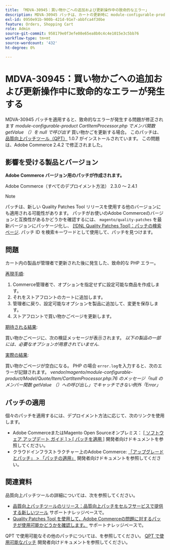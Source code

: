 ```yaml
---
title: 「MDVA-30945：買い物かごへの追加および更新操作中の致命的なエラー」
description: MDVA-30945 パッチは、カートの更新時に module-configurable-product CartItemProcessor.php*でメンバ関数 getValue （）の呼び出しが null の場合に致命的なエラー*が発生する問題を修正します。 このパッチは、[Quality Patches Tool （QPT） ] （/help/announcements/adobe-commerce-announcements/magento-quality-patches-released-new-tool-to-self-serve-quality-patches.md） 1.0.7 がインストールされている場合に利用できます。 この問題は、Adobe Commerce 2.4.2 で修正されました。
exl-id: 0950e91b-900b-421d-91e7-abbfca4f30be
feature: Orders, Shopping Cart
role: Admin
source-git-commit: 958179e0f3efe08e65ea8b0c4c4e1015e3c5bb76
workflow-type: tm+mt
source-wordcount: '432'
ht-degree: 0%

---
```


# MDVA-30945：買い物かごへの追加および更新操作中に致命的なエラーが発生する

MDVA-30945 パッチを適用すると、致命的なエラーが発生する問題が修正されます *module-configurable-product CartItemProcessor.php でメンバ関数 getValue （）を null で呼び出す* 買い物かごを更新する場合。 このパッチは、 [品質向上パッチツール（QPT）](/help/announcements/adobe-commerce-announcements/magento-quality-patches-released-new-tool-to-self-serve-quality-patches.md) 1.0.7 がインストールされています。 この問題は、Adobe Commerce 2.4.2 で修正されました。

## 影響を受ける製品とバージョン

**Adobe Commerce バージョン用のパッチが作成されます。**

Adobe Commerce（すべてのデプロイメント方法） 2.3.0 ～ 2.4.1

>[!NOTE]
>
>パッチは、新しい Quality Patches Tool リリースを使用する他のバージョンにも適用される可能性があります。 パッチがお使いのAdobe Commerceのバージョンと互換性があるかどうかを確認するには、 `magento/quality-patches` を最新バージョンにパッケージ化し、 [[!DNL Quality Patches Tool]：パッチの検索ページ](https://devdocs.magento.com/quality-patches/tool.html#patch-grid). パッチ ID を検索キーワードとして使用して、パッチを見つけます。

## 問題

カート内の製品が管理者で更新された後に発生した、致命的な PHP エラー。

<u>再現手順</u>:

1. Commerce管理者で、オプションを指定せずに設定可能な商品を作成します。
1. それをストアフロントのカートに追加します。
1. 管理者に戻り、設定可能なオプションを製品に追加して、変更を保存します。
1. ストアフロントで買い物かごページを更新します。

<u>期待される結果</u>:

買い物かごページに、次の検証メッセージが表示されます。 *以下の製品の一部には、必要なオプションが用意されていません*.

<u>実際の結果</u>:

買い物かごページが空白になる。 PHP の場合 `error.log`を入力すると、次のエラーが記録されます。 *vendor/magento/module-configurable-product/Model/Quote/Item/CartItemProcessor.php:76 のメッセージ「null のメンバー関数 getValue （）への呼び出し」でキャッチできない例外「Error」*

## パッチの適用

個々のパッチを適用するには、デプロイメント方法に応じて、次のリンクを使用します。

* Adobe CommerceまたはMagento Open Sourceオンプレミス： [[ ソフトウェア アップデート ガイド ] > [ パッチを適用 ]](https://devdocs.magento.com/guides/v2.4/comp-mgr/patching/mqp.html) 開発者向けドキュメントを参照してください。
* クラウドインフラストラクチャー上のAdobe Commerce: [「アップグレードとパッチ」 > 「パッチの適用」](https://devdocs.magento.com/cloud/project/project-patch.html) 開発者向けドキュメントを参照してください。

## 関連資料

品質向上パッチツールの詳細については、次を参照してください。

* [品質向上パッチツールのリリース：品質向上パッチをセルフサービスで提供する新しいツール](/help/announcements/adobe-commerce-announcements/magento-quality-patches-released-new-tool-to-self-serve-quality-patches.md) サポートナレッジベースで。
* [Quality Patches Tool を使用して、Adobe Commerceの問題に対するパッチが使用可能かどうかを確認します。](/help/support-tools/patches-available-in-qpt-tool/check-patch-for-magento-issue-with-magento-quality-patches.md) サポートナレッジベースで。

QPT で使用可能なその他のパッチについては、を参照してください。 [QPT で使用可能なパッチ](https://devdocs.magento.com/quality-patches/tool.html#patch-grid) 開発者向けドキュメントを参照してください。
